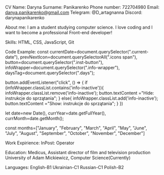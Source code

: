 CV
Name: Daryna
Surname: Panikarenko
Phone number: 722704980
Email: danya.panikarenko@gmail.com
Telegram: @D_artagnanna
Discord: darynapanikarenko

About me:
I am a student studying computer science. I love coding and I want to become a professional Front-end developer!

Skills:
HTML, CSS, JavaScript, Git

Code Example:
const currentDate=document.querySelector(".current-date"),
prevNextIcon=document.querySelectorAll(".icons span"),
button=document.querySelector(".inst-button"),
infoWrapper=document.querySelector(".info-wrapper"),
daysTag=document.querySelector(".days");

button.addEventListener("click", () => {
    if (infoWrapper.classList.contains('info-inactive')){
        infoWrapper.classList.remove('info-inactive');
        button.textContent ="Hide: instrukcje do sprzątania";
    }
    else{
        infoWrapper.classList.add('info-inactive');
        button.textContent ="Show: instrukcje do sprzątania";
    }
})

let date=new Date(),
currYear=date.getFullYear(),
currMonth=date.getMonth();

const months=["January", "February", "March", "April", "May", "June", "July",
                "August", "September", "October", "November", "December"]

Work Expirience:
InPost: Operator

Education:
Medicus, Assistant director of film and television production
University of Adam Mickiewicz, Computer Science(Currently)

Languages:
English-B1
Ukrainian-C1
Russian-C1
Polish-B2
